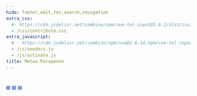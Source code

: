 ```yaml
---
hide: footer,edit,toc,search,navigation
extra_css:
  #- https://cdn.jsdelivr.net/combine/npm/vue-tel-input@5.6.2/dist/css/component.min.css,npm/vue-tel-input@5.6.2/dist/css/sprite.min.css
  - /css/contribute.css
extra_javascript:
  # - https://cdn.jsdelivr.net/combine/npm/vue@2.6.14,npm/vue-tel-input@5.6.2/dist/vue-tel-input.umd.min.js,npm/vue-resource@1.5.3/dist/vue-resource.min.js
  - /js/vendors.js
  - /js/activate.js
title: Meteo-Parapente
---
```

<h1></h1>
<script>
  const mp_form_locale = {
    locale: 'es',
    fullname: `Apellido y Nombre`,
    company: `Empresa <small>(opcional)</small>`,
    address: `Dirección`,
    city: `Ciudad`,
    country: `País`,
    submit: `Subir ►`,
    need_help: `¿Necesita ayuda?`,
    email_us: `Escribir un correo electrónico a <strong>support@meteo-parapente.com</strong>`,
    error_request: `Error: no se puede alcanzar el servidor. Compruebe su conexión e inténtelo de nuevo`,
    error_missing_params: `<p>ERROR: Token no es válido o ha caducado.</p><p>Si ya ha activado su acceso y ha recibido su factura por correo electrónico, puede ignorar este mensaje.</p><p>Si no es así, póngase en contacto con support@meteo-parapente.com y envíe la siguiente información :</p>`,
    form_input_error: `Rellene el formulario`,
    thank_you: `¡Gracias!`,
    access_activated: `Su acceso está activado.`,
    download_invoice: `Por favor, descargue la factura para sus registros:`,
    invoice: `🧾 Factura`,
    enjoy: `Ya puedes cerrar esta página e ir a disfrutar de Meteo-Parapente.`,
    might_login: `Cuando Meteo-Parapente te pida que te <i>ingreses o te unas al club</i>, haz clic en <i>Ya soy colaborador</i> e introduce tu código de acceso.`,
    last_step: `Un último paso...`,
    enter_address: `Para activar su código de acceso, introduzca su dirección.`,
    address_privacy: `Estamos obligados por ley a recoger su dirección para los registros contables. No la utilizamos para ningún otro propósito. Puede leer nuestra <a href="/es/privacy/" target="_blank">política de privacidad</a>.`,
    wait_bank: `Esperando a que el banco procese el pago...`,
    error_bank: `Algo está raro. El banco tarda demasiado en procesar el pago. Por favor, póngase en contacto con support@meteo-parapente.com y envíe la siguiente información :`,
    close: `Cerrar`,
    go_to_mp: `Ir a Meteo-Parapente`,
    login: `Login`,
    password: `Contraseña`,
    here_is_code: `Aquí está tu código. ¡No lo pierdas!`
  };
</script>
<div id="app">
  <p v-if="!ready"><img src="/img/load.gif" class="loading" alt="⏳ loading, please wait..." /></p>
</div>